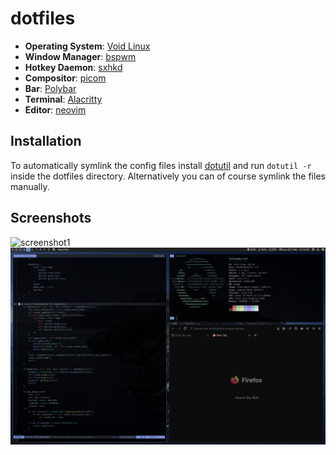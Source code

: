 # dotfiles

+ **Operating System**: [Void Linux](https://voidlinux.org/)
+ **Window Manager**: [bspwm](https://github.com/baskerville/bspwm)
+ **Hotkey Daemon**: [sxhkd](https://github.com/baskerville/sxhkd)
+ **Compositor**: [picom](https://github.com/yshui/picom)
+ **Bar**: [Polybar](https://github.com/polybar/polybar)
+ **Terminal**: [Alacritty](https://github.com/alacritty/alacritty)
+ **Editor**: [neovim](https://github.com/neovim/neovim)

## Installation

To automatically symlink the config files install [dotutil](https://github.com/niklas-8/dotutil) and run `dotutil -r` inside the dotfiles directory. Alternatively you can of course symlink the files manually.

## Screenshots

![screenshot1](screenshot1.png)
![screenshot2](screenshot2.png)
